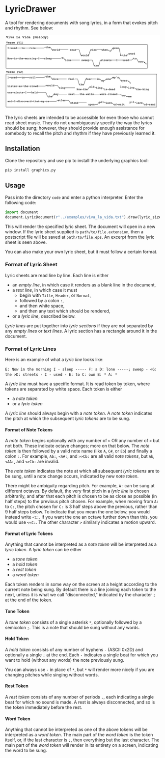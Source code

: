 # LyricDrawer
A tool for rendering documents with song lyrics, in a form that evokes pitch and rhythm. See below:

![Image missing](./examples/viva_la_vida.png)

The lyric sheets are intended to be accessible for even those who cannot read sheet music. They do not unambiguously specify the way the lyrics should be sung; however, they should provide enough assistance for somebody to recall the pitch and rhythm if they have previously learned it.

## Installation 
Clone the repository and use pip to install the underlying graphics tool:

```bash
pip install graphics.py
```

## Usage

Pass into the directory	`code` and enter a python interpreter. Enter the following code:
```python
import document
document.LyricDocument(r"../examples/viva_la_vida.txt").draw(lyric_size = 11, margin = 3)
```

This will render the specified lyric sheet. The document will open in a new window. If the lyric sheet supplied is `path/to/file.extension`, then a postscript file will be saved at `path/to/file.eps`. An excerpt from the lyric sheet is seen above. 

You can also make your own lyric sheet, but it must follow a certain format.
### Format of Lyric Sheet
Lyric sheets are read line by line. Each line is either
- an *empty line*, in which case it renders as a blank line in the document, 
- a *text line*, in which case it must 
	- begin with `Title`, `Header`, or `Normal`, 
	- followed by a colon `:`,
	- and then white space, 
	- and then any text which should be rendered,
- or a *lyric line*, described below.

*Lyric lines* are put together into *lyric sections* if they are not separated by any *empty lines* or *text lines*. A lyric section has a rectangle around it in the document. 

### Format of Lyric Lines
Here is an example of what a *lyric line* looks like:

`E: Now in the morning I - sleep ----- F: a D: lone -----; sweep - <G: the >D: streets - I - used - E: to C: own B: * A: *`

A *lyric line* must have a specific format. It is read token by token, where tokens are separated by white space. Each token is either
- a *note token*
- or a *lyric token*

A *lyric line* should always begin with a *note token*. A *note token* indicates the pitch at which the subsequent *lyric tokens* are to be sung.

#### Format of Note Tokens

A *note token* begins optionally with any number of `>` OR any number of `<`
but not both. These indicate octave changes; more on that below. The *note token* is then followed by a valid note name (like `A`, `C#`, or `Eb`) and finally a colon `:`. For example, `Ab:`, `<A#:`, and `>>Cb:` are all valid *note tokens*, but `Ab`, `<AA:`, and `<>Cb:` are invalid.

The *note token* indicates the note at which all subsequent *lyric tokens* are to be sung, until a note change occurs, indicated by new *note token*. 

There might be ambiguity regarding pitch. For example, `A:` can be sung at different octaves. By default, the very first pitch in a *lyric line* is chosen arbitrarily, and after that each pitch is chosen to be as close as possible (in half steps) to the previous pitch chosen. For example, when moving from `A:` to `C:`, the pitch chosen for `C:` is 3 half steps above the previous, rather than 9 half steps below. To indicate that you mean the one below, you would instead write `<C:`. If you want the one an octave further down than this, you would use `<<C:`. The other character `>` similarly indicates a motion upward.

#### Format of Lyric Tokens
Anything that cannot be interpreted as a *note token* will be interpreted as a *lyric token*.
A *lyric token* can be either
- a *tone token*
- a *hold token*
- a *rest token*
- a *word token*

Each token renders in some way on the screen at a height according to the current note being sung. By default there is a line joining each token to the next, unless it is what we call "disconnected," indicated by the character `;` at the end of the token.

#### Tone Token
A *tone token* consists of a single asterisk `*`, optionally followed by a semicolon `;`. This is a note that should be sung without any words.

#### Hold Token
A *hold token* consists of any number of hyphens `-` (ASCII 0x2D) and optionally a single `;` at the end. Each `-` indicates a single beat for which you want to hold (without any words) the note previously sung. 

You can always use `-` in place of `*`, but `*` will render more nicely if you are changing pitches while singing without words.

#### Rest Token
A *rest token* consists of any number of periods `.`, each indicating a single beat for which no sound is made. A rest is always disconnected, and so is the token immediately before the rest.

#### Word Token
Anything that cannot be interpreted as one of the above tokens will be interpreted as a *word token*. The main part of the *word token* is the token itself, or, if the last character is `;`, then everything but the last character. The main part of the *word token* will render in its entirety on a screen, indicating the word to be sung.
